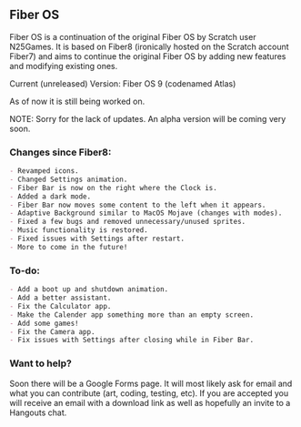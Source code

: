 ## Fiber OS

Fiber OS is a continuation of the original Fiber OS by Scratch user N25Games. It is based on Fiber8 (ironically hosted on the Scratch account Fiber7) and aims to continue the original Fiber OS by adding new features and modifying existing ones.

Current (unreleased) Version: Fiber OS 9 (codenamed Atlas)

As of now it is still being worked on.

NOTE: Sorry for the lack of updates. An alpha version will be coming very soon.
### Changes since Fiber8:

```markdown
- Revamped icons.
- Changed Settings animation.
- Fiber Bar is now on the right where the Clock is.
- Added a dark mode.
- Fiber Bar now moves some content to the left when it appears. 
- Adaptive Background similar to MacOS Mojave (changes with modes).
- Fixed a few bugs and removed unnecessary/unused sprites.
- Music functionality is restored.
- Fixed issues with Settings after restart.
- More to come in the future!
```
### To-do:

```markdown
- Add a boot up and shutdown animation.
- Add a better assistant.
- Fix the Calculator app.
- Make the Calender app something more than an empty screen.
- Add some games!
- Fix the Camera app.
- Fix issues with Settings after closing while in Fiber Bar.
```
### Want to help?
Soon there will be a Google Forms page. It will most likely ask for email and what you can contribute (art, coding, testing, etc). If you are accepted you will receive an email with a download link as well as hopefully an invite to a Hangouts chat.
